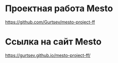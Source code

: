 # Проектная работа Mesto
https://github.com/Gurtsev/mesto-project-ff

# Ссылка на сайт Mesto
https://gurtsev.github.io/mesto-project-ff/